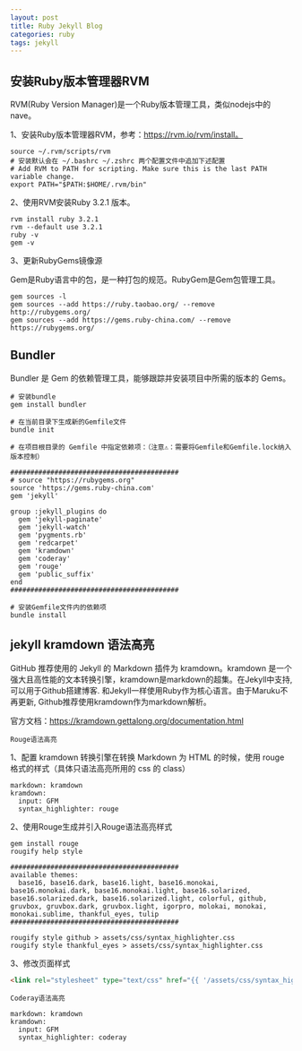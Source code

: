 ```yaml
---
layout: post
title: Ruby Jekyll Blog
categories: ruby
tags: jekyll
---
```


## 安装Ruby版本管理器RVM

RVM(Ruby Version Manager)是一个Ruby版本管理工具，类似nodejs中的nave。

1、安装Ruby版本管理器RVM，参考：https://rvm.io/rvm/install。

```shell
source ~/.rvm/scripts/rvm
# 安装默认会在 ~/.bashrc ~/.zshrc 两个配置文件中追加下述配置
# Add RVM to PATH for scripting. Make sure this is the last PATH variable change.
export PATH="$PATH:$HOME/.rvm/bin"
```

2、使用RVM安装Ruby 3.2.1 版本。

```shell
rvm install ruby 3.2.1
rvm --default use 3.2.1
ruby -v
gem -v
```

3、更新RubyGems镜像源

Gem是Ruby语言中的包，是一种打包的规范。RubyGem是Gem包管理工具。

```shell
gem sources -l
gem sources --add https://ruby.taobao.org/ --remove http://rubygems.org/
gem sources --add https://gems.ruby-china.com/ --remove https://rubygems.org/
```


## Bundler

Bundler 是 Gem 的依赖管理工具，能够跟踪并安装项目中所需的版本的 Gems。

```shell
# 安装bundle
gem install bundler

# 在当前目录下生成新的Gemfile文件
bundle init

# 在项目根目录的 Gemfile 中指定依赖项：（注意⚠️：需要将Gemfile和Gemfile.lock纳入版本控制）

##########################################
# source "https://rubygems.org"
source 'https://gems.ruby-china.com'
gem 'jekyll'

group :jekyll_plugins do
  gem 'jekyll-paginate'
  gem 'jekyll-watch'
  gem 'pygments.rb'
  gem 'redcarpet'
  gem 'kramdown'
  gem 'coderay'
  gem 'rouge'
  gem 'public_suffix'
end
##########################################

# 安装Gemfile文件内的依赖项
bundle install
```

## jekyll kramdown 语法高亮

GitHub 推荐使用的 Jekyll 的 Markdown 插件为 kramdown。kramdown 是一个强大且高性能的文本转换引擎，kramdown是markdown的超集。在Jekyll中支持, 可以用于Github搭建博客. 和Jekyll一样使用Ruby作为核心语言。由于Maruku不再更新, Github推荐使用kramdown作为markdown解析。

官方文档：https://kramdown.gettalong.org/documentation.html

`Rouge语法高亮`

1、配置 kramdown 转换引擎在转换 Markdown 为 HTML 的时候，使用 rouge 格式的样式（具体只语法高亮所用的 css 的 class）
```
markdown: kramdown
kramdown: 
  input: GFM 
  syntax_highlighter: rouge
```
2、使用Rouge生成并引入Rouge语法高亮样式
```shell
gem install rouge
rougify help style

##########################################
available themes:
  base16, base16.dark, base16.light, base16.monokai, base16.monokai.dark, base16.monokai.light, base16.solarized, base16.solarized.dark, base16.solarized.light, colorful, github, gruvbox, gruvbox.dark, gruvbox.light, igorpro, molokai, monokai, monokai.sublime, thankful_eyes, tulip
##########################################

rougify style github > assets/css/syntax_highlighter.css
rougify style thankful_eyes > assets/css/syntax_highlighter.css
```

3、修改页面样式
```html
<link rel="stylesheet" type="text/css" href="{{ '/assets/css/syntax_highlighter.css' | prepend: site.baseurl }}" />
```

`Coderay语法高亮`
```
markdown: kramdown
kramdown: 
  input: GFM 
  syntax_highlighter: coderay
```